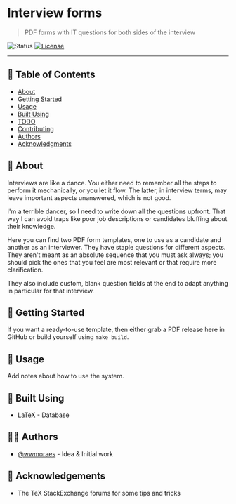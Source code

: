 # Interview forms

> PDF forms with IT questions for both sides of the interview

![Status](https://img.shields.io/badge/status-active-success.svg)
[![License](https://img.shields.io/badge/license-MIT-blue.svg)](/LICENSE)

---

## 📝 Table of Contents

- [About](#-about)
- [Getting Started](#-getting-started)
- [Usage](#-usage)
- [Built Using](#-built-using)
- [TODO](./TODO.md)
- [Contributing](./CONTRIBUTING.md)
- [Authors](#-authors)
- [Acknowledgments](#-acknowledgements)

## 🧐 About

Interviews are like a dance. You either need to remember all the steps to
perform it mechanically, or you let it flow. The latter, in interview terms,
may leave important aspects unanswered, which is not good.

I'm a terrible dancer, so I need to write down all the questions upfront. That
way I can avoid traps like poor job descriptions or candidates bluffing about
their knowledge.

Here you can find two PDF form templates, one to use as a candidate and another
as an interviewer. They have staple questions for different aspects. They aren't
meant as an absolute sequence that you must ask always; you should pick the ones
that you feel are most relevant or that require more clarification.

They also include custom, blank question fields at the end to adapt anything in
particular for that interview.

## 🏁 Getting Started

If you want a ready-to-use template, then either grab a PDF release here in
GitHub or build yourself using `make build`.

## 🎈 Usage

Add notes about how to use the system.

## 🔧 Built Using

- [LaTeX](https://www.mongodb.com/) - Database

## 🧑‍💻 Authors

- [@wwmoraes](https://github.com/wwmoraes) - Idea & Initial work

## 🎉 Acknowledgements

- The TeX StackExchange forums for some tips and tricks
